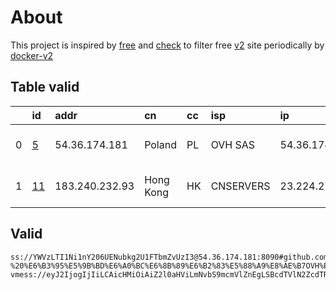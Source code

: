 
# About

This project is inspired by [free](https://github.com/freefq/free) and [check](https://github.com/yeahwu/check) to filter free [v2](https://github.com/v2fly/v2ray-core) site periodically by [docker-v2](https://hub.docker.com/r/v2ray/official)

    

## Table valid
|    | id                   | addr           | cn        | cc   | isp       | ip             | chatgpt          |
|---:|:---------------------|:---------------|:----------|:-----|:----------|:---------------|:-----------------|
|  0 | [5](config/5.json)   | 54.36.174.181  | Poland    | PL   | OVH SAS   | 54.36.174.181  | Yes (Region: FR) |
|  1 | [11](config/11.json) | 183.240.232.93 | Hong Kong | HK   | CNSERVERS | 23.224.212.138 | Yes (Region: US) |

## Valid
```
ss://YWVzLTI1Ni1nY206UENubkg2U1FTbmZvUzI3@54.36.174.181:8090#github.com/freefq%20-%20%E6%B3%95%E5%9B%BD%E6%A0%BC%E6%8B%89%E6%B2%83%E5%88%A9%E8%AE%B7OVH%E6%95%B0%E6%8D%AE%E4%B8%AD%E5%BF%83%205
vmess://eyJ2IjogIjIiLCAicHMiOiAiZ2l0aHViLmNvbS9mcmVlZnEgLSBcdTVlN2ZcdTRlMWNcdTc3MDFcdTc5ZmJcdTUyYTggMTEiLCAiYWRkIjogIjE4My4yNDAuMjMyLjkzIiwgInBvcnQiOiAiMzQwMDEiLCAidHlwZSI6ICJub25lIiwgImlkIjogIjQxODA0OGFmLWEyOTMtNGI5OS05YjBjLTk4Y2EzNTgwZGQyNCIsICJhaWQiOiAiNjQiLCAibmV0IjogInRjcCIsICJwYXRoIjogIi8iLCAiaG9zdCI6ICIiLCAidGxzIjogIiJ9
```


